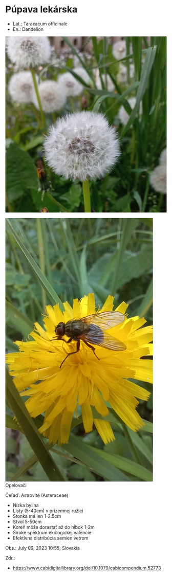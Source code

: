 # Púpava lekárska
- Lat.: Taraxacum officinale
- En.: Dandelion

![Púpava lekárska](./dandelions.jpg "Púpava lekárska")

![Púpava lekárska](./dandelion_flower.jpg "Púpava lekárska")
Opelovači

Čeľaď: Astrovité (Asteraceae)

- Nízka bylina
- Listy (5-40cm) v prízemnej ružici
- Stonka má len 1-2.5cm
- Stvol 5-50cm
- Koreň môže dorastať až do hĺbok 1-2m
- Široké spektrum ekologickej valencie
- Efektívna distribúcia semien vetrom

Obs.: July 09, 2023 10:55; Slovakia

Zdr.: 
- https://www.cabidigitallibrary.org/doi/10.1079/cabicompendium.52773
